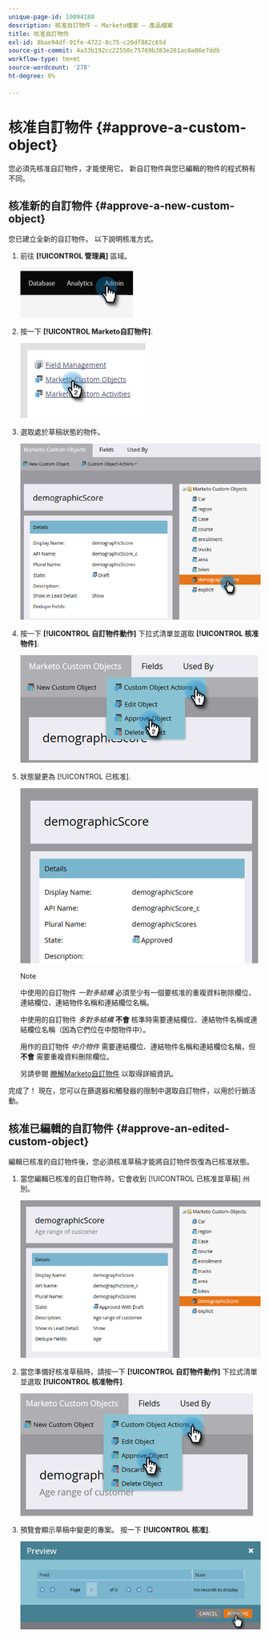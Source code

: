 ```yaml
---
unique-page-id: 10094188
description: 核准自訂物件 — Marketo檔案 — 產品檔案
title: 核准自訂物件
exl-id: 8bae94df-91fe-4722-8c75-c26df882c65d
source-git-commit: 4a33b192cc22550c75769b383e261ac0a86e7ddb
workflow-type: tm+mt
source-wordcount: '278'
ht-degree: 0%

---
```


# 核准自訂物件 {#approve-a-custom-object}

您必須先核准自訂物件，才能使用它。 新自訂物件與您已編輯的物件的程式稍有不同。

## 核准新的自訂物件 {#approve-a-new-custom-object}

您已建立全新的自訂物件。 以下說明核准方式。

1. 前往 **[!UICONTROL 管理員]** 區域。

   ![](assets/approve-a-custom-object-1.png)

1. 按一下 **[!UICONTROL Marketo自訂物件]**.

   ![](assets/approve-a-custom-object-2.png)

1. 選取處於草稿狀態的物件。

   ![](assets/approve-a-custom-object-3.png)

1. 按一下 **[!UICONTROL 自訂物件動作]** 下拉式清單並選取 **[!UICONTROL 核准物件]**.

   ![](assets/approve-a-custom-object-4.png)

1. 狀態變更為 [!UICONTROL 已核准].

   ![](assets/approve-a-custom-object-5.png)

   >[!NOTE]
   >
   >中使用的自訂物件 _一對多結構_ 必須至少有一個要核准的重複資料刪除欄位、連結欄位、連結物件名稱和連結欄位名稱。
   >
   >中使用的自訂物件 _多對多結構_ **不會** 核準時需要連結欄位、連結物件名稱或連結欄位名稱（因為它們位在中間物件中）。
   >
   >用作的自訂物件 _中介物件_ 需要連結欄位、連結物件名稱和連結欄位名稱，但 **不會** 需要重複資料刪除欄位。
   >
   >另請參閱 [瞭解Marketo自訂物件](/help/marketo/product-docs/administration/marketo-custom-objects/understanding-marketo-custom-objects.md) 以取得詳細資訊。

完成了！ 現在，您可以在篩選器和觸發器的限制中選取自訂物件，以用於行銷活動。

## 核准已編輯的自訂物件 {#approve-an-edited-custom-object}

編輯已核准的自訂物件後，您必須核准草稿才能將自訂物件恢復為已核准狀態。

1. 當您編輯已核准的自訂物件時，它會收到 [!UICONTROL 已核准並草稿] 州別。

   ![](assets/approve-a-custom-object-6.png)

1. 當您準備好核准草稿時，請按一下 **[!UICONTROL 自訂物件動作]** 下拉式清單並選取 **[!UICONTROL 核准物件]**.

   ![](assets/approve-a-custom-object-7.png)

1. 預覽會顯示草稿中變更的專案。 按一下 **[!UICONTROL 核准]**.

   ![](assets/approve-a-custom-object-8.png)
